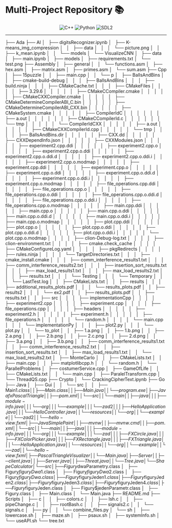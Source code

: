 # Multi-Project Repository 📚

<p align="center">
  <img src="https://img.shields.io/badge/C++-20-blue?style=for-the-badge&logo=cplusplus&logoColor=white" alt="C++" />
  <img src="https://img.shields.io/badge/Python-3.8+-blue?style=for-the-badge&logo=python&logoColor=white" alt="Python" />
  <img src="https://img.shields.io/badge/SDL2-2.0-blue?style=for-the-badge" alt="SDL2" />
</p>

---


├── Ada
├── AI
│   ├── digitsRecognizer.ipynb
│   ├── K-means_img_compression
│   │   ├── data
│   │   │   └── picture.png
│   │   ├── k_mean.ipynb
│   │   └── models
│   └── VisualizeCNN
│       ├── data
│       ├── main.ipynb
│       ├── models
│       ├── requirements.txt
│       └── test.png
├── Assembly
│   ├── general
│   │   └── functions.asm
│   ├── hex.asm
│   ├── matrix.asm
│   ├── primes.asm
│   └── sum.asm
├── Cpp
│   ├── 15puzzle
│   │   ├── main.cpp
│   │   └── p
│   ├── BallsAndBins
│   │   ├── cmake-build-debug
│   │   │   ├── BallsAndBins
│   │   │   ├── build.ninja
│   │   │   ├── CMakeCache.txt
│   │   │   ├── CMakeFiles
│   │   │   │   ├── 3.29.6
│   │   │   │   │   ├── CMakeCCompiler.cmake
│   │   │   │   │   ├── CMakeCXXCompiler.cmake
│   │   │   │   │   ├── CMakeDetermineCompilerABI_C.bin
│   │   │   │   │   ├── CMakeDetermineCompilerABI_CXX.bin
│   │   │   │   │   ├── CMakeSystem.cmake
│   │   │   │   │   ├── CompilerIdC
│   │   │   │   │   │   ├── a.out
│   │   │   │   │   │   ├── CMakeCCompilerId.c
│   │   │   │   │   │   └── tmp
│   │   │   │   │   └── CompilerIdCXX
│   │   │   │   │       ├── a.out
│   │   │   │   │       ├── CMakeCXXCompilerId.cpp
│   │   │   │   │       └── tmp
│   │   │   │   ├── BallsAndBins.dir
│   │   │   │   │   ├── CXX.dd
│   │   │   │   │   ├── CXXDependInfo.json
│   │   │   │   │   ├── CXXModules.json
│   │   │   │   │   ├── experiment2.cpp.ddi
│   │   │   │   │   ├── experiment2.cpp.o
│   │   │   │   │   ├── experiment2.cpp.o.ddi
│   │   │   │   │   ├── experiment2.cpp.o.ddi.d
│   │   │   │   │   ├── experiment2.cpp.o.ddi.i
│   │   │   │   │   ├── experiment2.cpp.o.modmap
│   │   │   │   │   ├── experiment.cpp.ddi
│   │   │   │   │   ├── experiment.cpp.o
│   │   │   │   │   ├── experiment.cpp.o.ddi
│   │   │   │   │   ├── experiment.cpp.o.ddi.d
│   │   │   │   │   ├── experiment.cpp.o.ddi.i
│   │   │   │   │   ├── experiment.cpp.o.modmap
│   │   │   │   │   ├── file_operations.cpp.ddi
│   │   │   │   │   ├── file_operations.cpp.o
│   │   │   │   │   ├── file_operations.cpp.o.ddi
│   │   │   │   │   ├── file_operations.cpp.o.ddi.d
│   │   │   │   │   ├── file_operations.cpp.o.ddi.i
│   │   │   │   │   ├── file_operations.cpp.o.modmap
│   │   │   │   │   ├── main.cpp.ddi
│   │   │   │   │   ├── main.cpp.o
│   │   │   │   │   ├── main.cpp.o.ddi
│   │   │   │   │   ├── main.cpp.o.ddi.d
│   │   │   │   │   ├── main.cpp.o.ddi.i
│   │   │   │   │   ├── main.cpp.o.modmap
│   │   │   │   │   ├── plot.cpp.ddi
│   │   │   │   │   ├── plot.cpp.o
│   │   │   │   │   ├── plot.cpp.o.ddi
│   │   │   │   │   ├── plot.cpp.o.ddi.d
│   │   │   │   │   ├── plot.cpp.o.ddi.i
│   │   │   │   │   └── plot.cpp.o.modmap
│   │   │   │   ├── clion-Debug-log.txt
│   │   │   │   ├── clion-environment.txt
│   │   │   │   ├── cmake.check_cache
│   │   │   │   ├── CMakeConfigureLog.yaml
│   │   │   │   ├── pkgRedirects
│   │   │   │   ├── rules.ninja
│   │   │   │   └── TargetDirectories.txt
│   │   │   ├── cmake_install.cmake
│   │   │   ├── comm_interference_results1.txt
│   │   │   ├── comm_interference_results2.txt
│   │   │   ├── insertion_sort_results.txt
│   │   │   ├── max_load_results1.txt
│   │   │   ├── max_load_results2.txt
│   │   │   ├── results.txt
│   │   │   └── Testing
│   │   │       └── Temporary
│   │   │           └── LastTest.log
│   │   ├── CMakeLists.txt
│   │   ├── results
│   │   │   ├── additional_results_plots.pdf
│   │   │   └── results_plots.pdf
│   │   ├── results2
│   │   │   └── ex2.pdf
│   │   ├── results_plots.pdf
│   │   ├── results.txt
│   │   ├── src
│   │   │   ├── implementationCpp
│   │   │   │   ├── experiment2.cpp
│   │   │   │   ├── experiment.cpp
│   │   │   │   ├── file_operations.cpp
│   │   │   │   ├── headers
│   │   │   │   │   ├── experiment2.h
│   │   │   │   │   ├── experiment.h
│   │   │   │   │   ├── file_operations.h
│   │   │   │   │   └── random.h
│   │   │   │   └── main.cpp
│   │   │   └── implementationPy
│   │   │       ├── plot2.py
│   │   │       └── plot.py
│   │   └── to_plot
│   │       ├── 1.a.png
│   │       ├── 1.b.png
│   │       ├── 2.a.png
│   │       ├── 2.b.png
│   │       ├── 2.c.png
│   │       ├── 2.d.png
│   │       ├── 3.a.png
│   │       ├── 3.b.png
│   │       ├── comm_interference_results1.txt
│   │       ├── comm_interference_results2.txt
│   │       ├── insertion_sort_results.txt
│   │       ├── max_load_results1.txt
│   │       └── max_load_results2.txt
│   ├── MonteCarlo
│   │   ├── CMakeLists.txt
│   │   ├── main.cpp
│   │   ├── matplotlibcpp.h
│   │   └── random.h
│   └── ParallelProblems
│       ├── costumerService.cpp
│       ├── GameOfLife
│       │   ├── CMakeLists.txt
│       │   └── main.cpp
│       ├── ParalelTransform.cpp
│       └── ThreadQS.cpp
├── Crypto
│   └── CrackingCipherText.ipynb
├── Go
├── Java
│   ├── Gui
│   │   └── src
│   │       ├── Main$1.class
│   │       ├── Main.class
│   │       ├── Main.java
│   │       └── program.exe
│   ├── JavafxPascalTriangle
│   │   ├── pom.xml
│   │   └── src
│   │       └── main
│   │           ├── java
│   │           │   ├── module-info.java
│   │           │   └── org
│   │           │       └── example
│   │           │           └── zad2
│   │           │               ├── HelloApplication.java
│   │           │               └── HelloController.java
│   │           └── resources
│   │               └── org
│   │                   └── example
│   │                       └── zad2
│   │                           └── hello-view.fxml
│   ├── JavaSimplePaint
│   │   ├── mvnw
│   │   ├── mvnw.cmd
│   │   ├── pom.xml
│   │   └── src
│   │       └── main
│   │           ├── java
│   │           │   ├── module-info.java
│   │           │   └── org
│   │           │       └── example
│   │           │           └── zad
│   │           │               ├── FXCircle.java
│   │           │               ├── FXColorPicker.java
│   │           │               ├── FXRectangle.java
│   │           │               ├── FXTriangle.java
│   │           │               └── HelloApplication.java
│   │           └── resources
│   │               └── org
│   │                   └── example
│   │                       └── zad
│   │                           └── hello-view.fxml
│   ├── PascalTriangleVisualizer
│   │   └── Main.java
│   ├── Server
│   │   ├── client.java
│   │   ├── Server.java
│   │   ├── Threat.java
│   │   └── Tree.java
│   └── ShapeCalculator
│       └── src
│           ├── Figury$dwaParametry.class
│           ├── Figury$figuryDwa$1.class
│           ├── Figury$figuryDwa$2.class
│           ├── Figury$figuryDwa.class
│           ├── Figury$figuryJeden$1.class
│           ├── Figury$figuryJeden$2.class
│           ├── Figury$figuryJeden$3.class
│           ├── Figury$figuryJeden$4.class
│           ├── Figury$figuryJeden.class
│           ├── Figury$jedenParametr.class
│           ├── Figury.class
│           ├── Main.class
│           └── Main.java
├── README.md
├── Scripts
│   ├── c
│   │   ├── colors.c
│   │   ├── lsh.c
│   │   ├── pipeChange.c
│   │   ├── rootBash.c
│   │   ├── signals2.c
│   │   └── signals.c
│   ├── py
│   │   └── combine_files.py
│   └── sh
│       ├── lowercase.sh
│       ├── maze.sh
│       ├── psaux.sh
│       ├── systemInfo.sh
│       └── useAPI.sh
└── tree.txt

